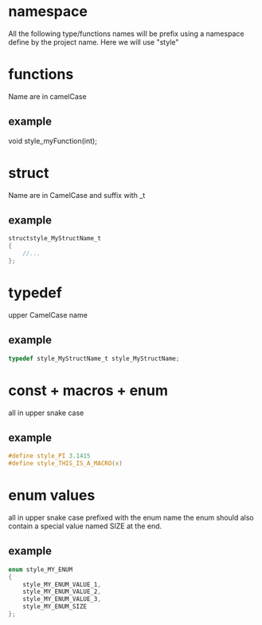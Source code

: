 namespace
=========

All the following type/functions names will be prefix using a namespace define by the project name. Here we will use "style" 

functions
========

Name are in camelCase
	
example
--------
	
void style_myFunction(int);
	
struct
======

Name are in CamelCase and suffix with _t
	
example
--------

```C
structstyle_MyStructName_t
{
	//...
};
```

	
typedef
========
upper CamelCase name
	
example
--------

```C
typedef style_MyStructName_t style_MyStructName;
```

const +  macros + enum
==================

all in upper snake case
	
example
-------

```C
#define style_PI 3.1415 
#define style_THIS_IS_A_MACRO(x)
```

enum values
===========

all in upper snake case prefixed with the enum name the enum should also contain a special value named SIZE at the end.
	
	
example
-------

```C
enum style_MY_ENUM
{
	style_MY_ENUM_VALUE_1,
	style_MY_ENUM_VALUE_2,
	style_MY_ENUM_VALUE_3,
	style_MY_ENUM_SIZE
};
```

